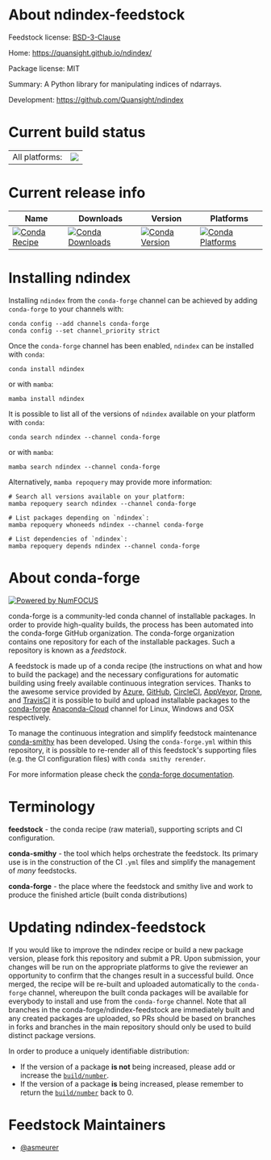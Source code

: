 About ndindex-feedstock
=======================

Feedstock license: [BSD-3-Clause](https://github.com/conda-forge/ndindex-feedstock/blob/main/LICENSE.txt)

Home: https://quansight.github.io/ndindex/

Package license: MIT

Summary: A Python library for manipulating indices of ndarrays.

Development: https://github.com/Quansight/ndindex

Current build status
====================


<table><tr><td>All platforms:</td>
    <td>
      <a href="https://dev.azure.com/conda-forge/feedstock-builds/_build/latest?definitionId=9474&branchName=main">
        <img src="https://dev.azure.com/conda-forge/feedstock-builds/_apis/build/status/ndindex-feedstock?branchName=main">
      </a>
    </td>
  </tr>
</table>

Current release info
====================

| Name | Downloads | Version | Platforms |
| --- | --- | --- | --- |
| [![Conda Recipe](https://img.shields.io/badge/recipe-ndindex-green.svg)](https://anaconda.org/conda-forge/ndindex) | [![Conda Downloads](https://img.shields.io/conda/dn/conda-forge/ndindex.svg)](https://anaconda.org/conda-forge/ndindex) | [![Conda Version](https://img.shields.io/conda/vn/conda-forge/ndindex.svg)](https://anaconda.org/conda-forge/ndindex) | [![Conda Platforms](https://img.shields.io/conda/pn/conda-forge/ndindex.svg)](https://anaconda.org/conda-forge/ndindex) |

Installing ndindex
==================

Installing `ndindex` from the `conda-forge` channel can be achieved by adding `conda-forge` to your channels with:

```
conda config --add channels conda-forge
conda config --set channel_priority strict
```

Once the `conda-forge` channel has been enabled, `ndindex` can be installed with `conda`:

```
conda install ndindex
```

or with `mamba`:

```
mamba install ndindex
```

It is possible to list all of the versions of `ndindex` available on your platform with `conda`:

```
conda search ndindex --channel conda-forge
```

or with `mamba`:

```
mamba search ndindex --channel conda-forge
```

Alternatively, `mamba repoquery` may provide more information:

```
# Search all versions available on your platform:
mamba repoquery search ndindex --channel conda-forge

# List packages depending on `ndindex`:
mamba repoquery whoneeds ndindex --channel conda-forge

# List dependencies of `ndindex`:
mamba repoquery depends ndindex --channel conda-forge
```


About conda-forge
=================

[![Powered by
NumFOCUS](https://img.shields.io/badge/powered%20by-NumFOCUS-orange.svg?style=flat&colorA=E1523D&colorB=007D8A)](https://numfocus.org)

conda-forge is a community-led conda channel of installable packages.
In order to provide high-quality builds, the process has been automated into the
conda-forge GitHub organization. The conda-forge organization contains one repository
for each of the installable packages. Such a repository is known as a *feedstock*.

A feedstock is made up of a conda recipe (the instructions on what and how to build
the package) and the necessary configurations for automatic building using freely
available continuous integration services. Thanks to the awesome service provided by
[Azure](https://azure.microsoft.com/en-us/services/devops/), [GitHub](https://github.com/),
[CircleCI](https://circleci.com/), [AppVeyor](https://www.appveyor.com/),
[Drone](https://cloud.drone.io/welcome), and [TravisCI](https://travis-ci.com/)
it is possible to build and upload installable packages to the
[conda-forge](https://anaconda.org/conda-forge) [Anaconda-Cloud](https://anaconda.org/)
channel for Linux, Windows and OSX respectively.

To manage the continuous integration and simplify feedstock maintenance
[conda-smithy](https://github.com/conda-forge/conda-smithy) has been developed.
Using the ``conda-forge.yml`` within this repository, it is possible to re-render all of
this feedstock's supporting files (e.g. the CI configuration files) with ``conda smithy rerender``.

For more information please check the [conda-forge documentation](https://conda-forge.org/docs/).

Terminology
===========

**feedstock** - the conda recipe (raw material), supporting scripts and CI configuration.

**conda-smithy** - the tool which helps orchestrate the feedstock.
                   Its primary use is in the construction of the CI ``.yml`` files
                   and simplify the management of *many* feedstocks.

**conda-forge** - the place where the feedstock and smithy live and work to
                  produce the finished article (built conda distributions)


Updating ndindex-feedstock
==========================

If you would like to improve the ndindex recipe or build a new
package version, please fork this repository and submit a PR. Upon submission,
your changes will be run on the appropriate platforms to give the reviewer an
opportunity to confirm that the changes result in a successful build. Once
merged, the recipe will be re-built and uploaded automatically to the
`conda-forge` channel, whereupon the built conda packages will be available for
everybody to install and use from the `conda-forge` channel.
Note that all branches in the conda-forge/ndindex-feedstock are
immediately built and any created packages are uploaded, so PRs should be based
on branches in forks and branches in the main repository should only be used to
build distinct package versions.

In order to produce a uniquely identifiable distribution:
 * If the version of a package **is not** being increased, please add or increase
   the [``build/number``](https://docs.conda.io/projects/conda-build/en/latest/resources/define-metadata.html#build-number-and-string).
 * If the version of a package **is** being increased, please remember to return
   the [``build/number``](https://docs.conda.io/projects/conda-build/en/latest/resources/define-metadata.html#build-number-and-string)
   back to 0.

Feedstock Maintainers
=====================

* [@asmeurer](https://github.com/asmeurer/)

